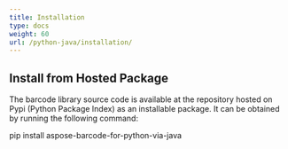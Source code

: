 ```yaml
---
title: Installation
type: docs
weight: 60
url: /python-java/installation/
---
```


## Install from Hosted Package

The barcode library source code is available at the repository hosted on Pypi (Python Package Index) as an installable package. It can be obtained by running the following command: 

pip install aspose-barcode-for-python-via-java